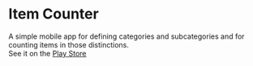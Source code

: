 # Item Counter
A simple mobile app for defining categories and subcategories and for counting items in those distinctions.<br>
See it on the [Play Store](https://play.google.com/store/apps/details?id=com.sivraj.flowercount)